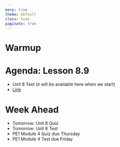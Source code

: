 ```yaml
---
marp: true
theme: default
class: lead
paginate: true
---
```


<!-- headingDivider: 1 -->
<!-- backgroundColor: black -->
<!-- class: invert -->

# Warmup

# Agenda: Lesson 8.9

- Unit 8 Test (it will be available here when we start)
- [Link](https://github.com/whlapinel/whlapinel.github.io/tree/main/docs/courses/python-i-programming-honors/unit-8/lesson-8.9/files/test.py)

# Week Ahead

- Tomorrow: Unit 8 Quiz
- Tomorrow: Unit 8 Test
- PE1 Module 4 Quiz due Thursday
- PE1 Module 4 Test due Friday
